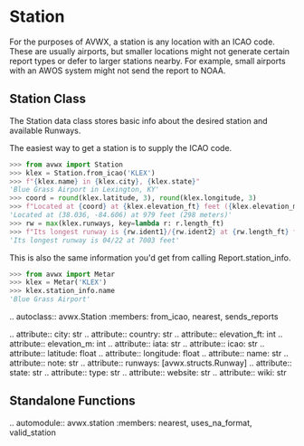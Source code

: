 # Station

For the purposes of AVWX, a station is any location with an ICAO code. These are usually airports, but smaller locations might not generate certain report types or defer to larger stations nearby. For example, small airports with an AWOS system might not send the report to NOAA.

## Station Class

The Station data class stores basic info about the desired station and available Runways.

The easiest way to get a station is to supply the ICAO code.

```python
>>> from avwx import Station
>>> klex = Station.from_icao('KLEX')
>>> f"{klex.name} in {klex.city}, {klex.state}"
'Blue Grass Airport in Lexington, KY'
>>> coord = round(klex.latitude, 3), round(klex.longitude, 3)
>>> f"Located at {coord} at {klex.elevation_ft} feet ({klex.elevation_m} meters)"
'Located at (38.036, -84.606) at 979 feet (298 meters)'
>>> rw = max(klex.runways, key=lambda r: r.length_ft)
>>> f"Its longest runway is {rw.ident1}/{rw.ident2} at {rw.length_ft} feet"
'Its longest runway is 04/22 at 7003 feet'
```

This is also the same information you'd get from calling Report.station_info.

```python
>>> from avwx import Metar
>>> klex = Metar('KLEX')
>>> klex.station_info.name
'Blue Grass Airport'
```

.. autoclass:: avwx.Station
   :members: from_icao, nearest, sends_reports

   .. attribute:: city: str
   .. attribute:: country: str
   .. attribute:: elevation_ft: int
   .. attribute:: elevation_m: int
   .. attribute:: iata: str
   .. attribute:: icao: str
   .. attribute:: latitude: float
   .. attribute:: longitude: float
   .. attribute:: name: str
   .. attribute:: note: str
   .. attribute:: runways: [avwx.structs.Runway]
   .. attribute:: state: str
   .. attribute:: type: str
   .. attribute:: website: str
   .. attribute:: wiki: str

## Standalone Functions

.. automodule:: avwx.station
   :members: nearest, uses_na_format, valid_station
